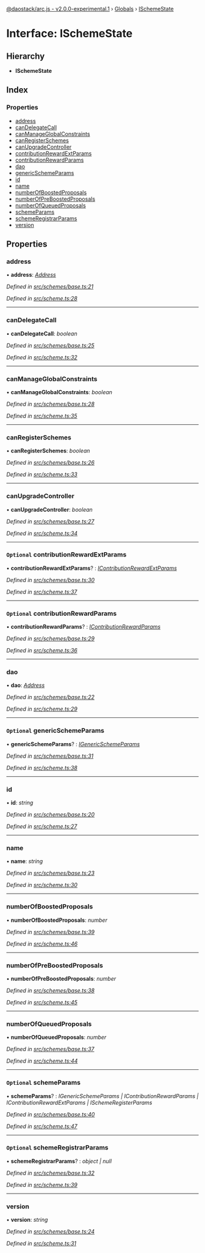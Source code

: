 [@daostack/arc.js - v2.0.0-experimental.1](../README.md) › [Globals](../globals.md) › [ISchemeState](ischemestate.md)

# Interface: ISchemeState

## Hierarchy

* **ISchemeState**

## Index

### Properties

* [address](ischemestate.md#address)
* [canDelegateCall](ischemestate.md#candelegatecall)
* [canManageGlobalConstraints](ischemestate.md#canmanageglobalconstraints)
* [canRegisterSchemes](ischemestate.md#canregisterschemes)
* [canUpgradeController](ischemestate.md#canupgradecontroller)
* [contributionRewardExtParams](ischemestate.md#optional-contributionrewardextparams)
* [contributionRewardParams](ischemestate.md#optional-contributionrewardparams)
* [dao](ischemestate.md#dao)
* [genericSchemeParams](ischemestate.md#optional-genericschemeparams)
* [id](ischemestate.md#id)
* [name](ischemestate.md#name)
* [numberOfBoostedProposals](ischemestate.md#numberofboostedproposals)
* [numberOfPreBoostedProposals](ischemestate.md#numberofpreboostedproposals)
* [numberOfQueuedProposals](ischemestate.md#numberofqueuedproposals)
* [schemeParams](ischemestate.md#optional-schemeparams)
* [schemeRegistrarParams](ischemestate.md#optional-schemeregistrarparams)
* [version](ischemestate.md#version)

## Properties

###  address

• **address**: *[Address](../globals.md#address)*

*Defined in [src/schemes/base.ts:21](https://github.com/daostack/arc.js/blob/6c661ff/src/schemes/base.ts#L21)*

*Defined in [src/scheme.ts:28](https://github.com/daostack/arc.js/blob/6c661ff/src/scheme.ts#L28)*

___

###  canDelegateCall

• **canDelegateCall**: *boolean*

*Defined in [src/schemes/base.ts:25](https://github.com/daostack/arc.js/blob/6c661ff/src/schemes/base.ts#L25)*

*Defined in [src/scheme.ts:32](https://github.com/daostack/arc.js/blob/6c661ff/src/scheme.ts#L32)*

___

###  canManageGlobalConstraints

• **canManageGlobalConstraints**: *boolean*

*Defined in [src/schemes/base.ts:28](https://github.com/daostack/arc.js/blob/6c661ff/src/schemes/base.ts#L28)*

*Defined in [src/scheme.ts:35](https://github.com/daostack/arc.js/blob/6c661ff/src/scheme.ts#L35)*

___

###  canRegisterSchemes

• **canRegisterSchemes**: *boolean*

*Defined in [src/schemes/base.ts:26](https://github.com/daostack/arc.js/blob/6c661ff/src/schemes/base.ts#L26)*

*Defined in [src/scheme.ts:33](https://github.com/daostack/arc.js/blob/6c661ff/src/scheme.ts#L33)*

___

###  canUpgradeController

• **canUpgradeController**: *boolean*

*Defined in [src/schemes/base.ts:27](https://github.com/daostack/arc.js/blob/6c661ff/src/schemes/base.ts#L27)*

*Defined in [src/scheme.ts:34](https://github.com/daostack/arc.js/blob/6c661ff/src/scheme.ts#L34)*

___

### `Optional` contributionRewardExtParams

• **contributionRewardExtParams**? : *[IContributionRewardExtParams](icontributionrewardextparams.md)*

*Defined in [src/schemes/base.ts:30](https://github.com/daostack/arc.js/blob/6c661ff/src/schemes/base.ts#L30)*

*Defined in [src/scheme.ts:37](https://github.com/daostack/arc.js/blob/6c661ff/src/scheme.ts#L37)*

___

### `Optional` contributionRewardParams

• **contributionRewardParams**? : *[IContributionRewardParams](icontributionrewardparams.md)*

*Defined in [src/schemes/base.ts:29](https://github.com/daostack/arc.js/blob/6c661ff/src/schemes/base.ts#L29)*

*Defined in [src/scheme.ts:36](https://github.com/daostack/arc.js/blob/6c661ff/src/scheme.ts#L36)*

___

###  dao

• **dao**: *[Address](../globals.md#address)*

*Defined in [src/schemes/base.ts:22](https://github.com/daostack/arc.js/blob/6c661ff/src/schemes/base.ts#L22)*

*Defined in [src/scheme.ts:29](https://github.com/daostack/arc.js/blob/6c661ff/src/scheme.ts#L29)*

___

### `Optional` genericSchemeParams

• **genericSchemeParams**? : *[IGenericSchemeParams](igenericschemeparams.md)*

*Defined in [src/schemes/base.ts:31](https://github.com/daostack/arc.js/blob/6c661ff/src/schemes/base.ts#L31)*

*Defined in [src/scheme.ts:38](https://github.com/daostack/arc.js/blob/6c661ff/src/scheme.ts#L38)*

___

###  id

• **id**: *string*

*Defined in [src/schemes/base.ts:20](https://github.com/daostack/arc.js/blob/6c661ff/src/schemes/base.ts#L20)*

*Defined in [src/scheme.ts:27](https://github.com/daostack/arc.js/blob/6c661ff/src/scheme.ts#L27)*

___

###  name

• **name**: *string*

*Defined in [src/schemes/base.ts:23](https://github.com/daostack/arc.js/blob/6c661ff/src/schemes/base.ts#L23)*

*Defined in [src/scheme.ts:30](https://github.com/daostack/arc.js/blob/6c661ff/src/scheme.ts#L30)*

___

###  numberOfBoostedProposals

• **numberOfBoostedProposals**: *number*

*Defined in [src/schemes/base.ts:39](https://github.com/daostack/arc.js/blob/6c661ff/src/schemes/base.ts#L39)*

*Defined in [src/scheme.ts:46](https://github.com/daostack/arc.js/blob/6c661ff/src/scheme.ts#L46)*

___

###  numberOfPreBoostedProposals

• **numberOfPreBoostedProposals**: *number*

*Defined in [src/schemes/base.ts:38](https://github.com/daostack/arc.js/blob/6c661ff/src/schemes/base.ts#L38)*

*Defined in [src/scheme.ts:45](https://github.com/daostack/arc.js/blob/6c661ff/src/scheme.ts#L45)*

___

###  numberOfQueuedProposals

• **numberOfQueuedProposals**: *number*

*Defined in [src/schemes/base.ts:37](https://github.com/daostack/arc.js/blob/6c661ff/src/schemes/base.ts#L37)*

*Defined in [src/scheme.ts:44](https://github.com/daostack/arc.js/blob/6c661ff/src/scheme.ts#L44)*

___

### `Optional` schemeParams

• **schemeParams**? : *IGenericSchemeParams | IContributionRewardParams | IContributionRewardExtParams | ISchemeRegisterParams*

*Defined in [src/schemes/base.ts:40](https://github.com/daostack/arc.js/blob/6c661ff/src/schemes/base.ts#L40)*

*Defined in [src/scheme.ts:47](https://github.com/daostack/arc.js/blob/6c661ff/src/scheme.ts#L47)*

___

### `Optional` schemeRegistrarParams

• **schemeRegistrarParams**? : *object | null*

*Defined in [src/schemes/base.ts:32](https://github.com/daostack/arc.js/blob/6c661ff/src/schemes/base.ts#L32)*

*Defined in [src/scheme.ts:39](https://github.com/daostack/arc.js/blob/6c661ff/src/scheme.ts#L39)*

___

###  version

• **version**: *string*

*Defined in [src/schemes/base.ts:24](https://github.com/daostack/arc.js/blob/6c661ff/src/schemes/base.ts#L24)*

*Defined in [src/scheme.ts:31](https://github.com/daostack/arc.js/blob/6c661ff/src/scheme.ts#L31)*
